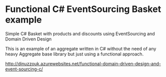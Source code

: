 # Functional C# EventSourcing Basket example
Simple C# Basket with products and discounts using EventSourcing and Domain Driven Design

This is an example of an aggregate written in C# without the need of any heavy Aggregate base library but just using a functional approach.

http://dinuzzouk.azurewebsites.net/functional-domain-driven-design-and-event-sourcing-c/
